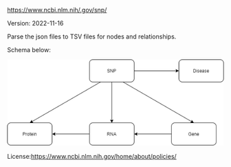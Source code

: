https://www.ncbi.nlm.nih/.gov/snp/

Version: 2022-11-16

Parse the json files to TSV files for nodes and relationships.

Schema below:

![er_diagram](dbSNP.png)

License:https://www.ncbi.nlm.nih.gov/home/about/policies/